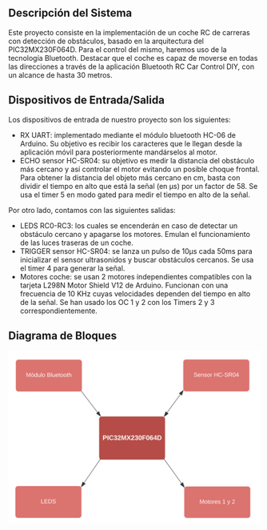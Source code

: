 ## Descripción del Sistema
Este proyecto consiste en la implementación de un coche RC de carreras con detección de obstáculos, basado en
la arquitectura del PIC32MX230F064D. Para el control del mismo, haremos uso de la tecnología Bluetooth. Destacar
que el coche es capaz de moverse en todas las direcciones a través de la aplicación Bluetooth RC Car Control DIY, con un alcance de hasta 30 metros.

## Dispositivos de Entrada/Salida
Los dispositivos de entrada de nuestro proyecto son los siguientes:

- RX UART: implementado mediante el módulo bluetooth HC-06 de Arduino. Su objetivo es recibir los
caracteres que le llegan desde la aplicación móvil para posteriormente mandárselos al motor.
- ECHO sensor HC-SR04: su objetivo es medir la distancia del obstáculo más cercano y así controlar el motor
evitando un posible choque frontal. Para obtener la distancia del objeto más cercano en cm, basta con
dividir el tiempo en alto que está la señal (en µs) por un factor de 58. Se usa el timer 5 en modo gated para
medir el tiempo en alto de la señal.

Por otro lado, contamos con las siguientes salidas:

- LEDS RC0-RC3: los cuales se encenderán en caso de detectar un obstáculo cercano y apagarse los motores.
Emulan el funcionamiento de las luces traseras de un coche.
- TRIGGER sensor HC-SR04: se lanza un pulso de 10µs cada 50ms para inicializar el sensor ultrasonidos y
buscar obstáculos cercanos. Se usa el timer 4 para generar la señal.
- Motores coche: se usan 2 motores independientes compatibles con la tarjeta L298N Motor Shield V12 de
Arduino. Funcionan con una frecuencia de 10 KHz cuyas velocidades dependen del tiempo en alto de la
señal. Se han usado los OC 1 y 2 con los Timers 2 y 3 correspondientemente.

## Diagrama de Bloques

![alt text](Imagenes/diagrama_bloques.png)

